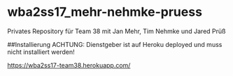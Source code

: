 ﻿# wba2ss17_mehr-nehmke-pruess
Privates Repository für Team 38 mit Jan Mehr, Tim Nehmke und Jared Prüß

##Installierung
ACHTUNG: Dienstgeber ist auf Heroku deployed und muss nicht installiert werden!

https://wba2ss17-team38.herokuapp.com/